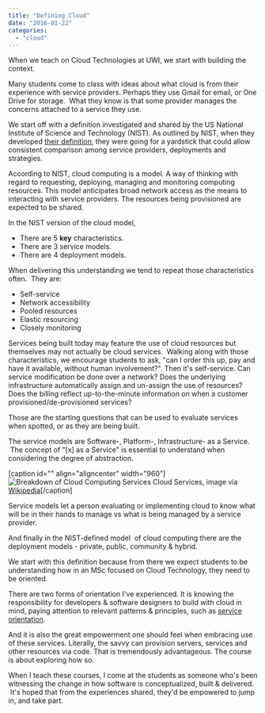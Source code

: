 ```yaml
---
title: "Defining Cloud"
date: "2016-01-22"
categories: 
  - "cloud"
---
```


When we teach on Cloud Technologies at UWI, we start with building the context.

Many students come to class with ideas about what cloud is from their experience with service providers. Perhaps they use Gmail for email, or One Drive for storage.  What they know is that some provider manages the concerns attached to a service they use.

We start off with a definition investigated and shared by the US National Institute of Science and Technology (NIST). As outlined by NIST, when they developed [their definition](http://csrc.nist.gov/publications/nistpubs/800-145/SP800-145.pdf), they were going for a yardstick that could allow consistent comparison among service providers, deployments and strategies.

According to NIST, cloud computing is a model. A way of thinking with regard to requesting, deploying, managing and monitoring computing resources. This model anticipates broad network access as the means to interacting with service providers. The resources being provisioned are expected to be shared.

In the NIST version of the cloud model,

- There are 5 **key** characteristics.
- There are 3 service models.
- There are 4 deployment models.

When delivering this understanding we tend to repeat those characteristics often.  They are:

- Self-service
- Network accessibility
- Pooled resources
- Elastic resourcing
- Closely monitoring

Services being built today may feature the use of cloud resources but themselves may not actually be cloud services.  Walking along with those characteristics, we encourage students to ask, "can I order this up, pay and have it available, without human involvement?". Then it's self-service. Can service modification be done over a network? Does the underlying infrastructure automatically assign and un-assign the use of resources? Does the billing reflect up-to-the-minute information on when a customer provisioned/de-provisioned services?

Those are the starting questions that can be used to evaluate services when spotted, or as they are being built.

The service models are Software-, Platform-, Infrastructure- as a Service.  The concept of "\[x\] as a Service" is essential to understand when considering the degree of abstraction.

\[caption id="" align="aligncenter" width="960"\]![Breakdown of Cloud Computing Services](images/Cloud_Services.gif) Cloud Services, image via [Wikipedia](https://commons.wikimedia.org/wiki/File:Cloud_Services.gif)\[/caption\]

Service models let a person evaluating or implementing cloud to know what will be in their hands to manage vs what is being managed by a service provider.

And finally in the NIST-defined model  of cloud computing there are the deployment models - private, public, community & hybrid.

We start with this definition because from there we expect students to be understanding how in an MSc focused on Cloud Technology, they need to be oriented.

There are two forms of orientation I've experienced. It is knowing the responsibility for developers & software designers to build with cloud in mind, paying attention to relevant patterns & principles, such as [service orientation](https://msdn.microsoft.com/en-us/library/aa480021(d=iStarr).aspx).

And it is also the great empowerment one should feel when embracing use of these services. Literally, the savvy can provision servers, services and other resources via code. That is tremendously advantageous. The course is about exploring how so.

When I teach these courses, I come at the students as someone who's been witnessing the change in how software is conceptualized, built & delivered.  It's hoped that from the experiences shared, they'd be empowered to jump in, and take part.
